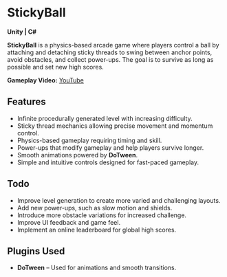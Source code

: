 # StickyBall  
**Unity | C#**  

**StickyBall** is a physics-based arcade game where players control a ball by attaching and detaching sticky threads to swing between anchor points, avoid obstacles, and collect power-ups. The goal is to survive as long as possible and set new high scores.  

**Gameplay Video:**  [YouTube](https://youtube.com/shorts/_xRnD9csvXM?si=Ojjv3AwCpB_hqUZN)  

## Features  
- Infinite procedurally generated level with increasing difficulty.  
- Sticky thread mechanics allowing precise movement and momentum control.  
- Physics-based gameplay requiring timing and skill.  
- Power-ups that modify gameplay and help players survive longer.  
- Smooth animations powered by **DoTween**.  
- Simple and intuitive controls designed for fast-paced gameplay.  

## Todo  
- Improve level generation to create more varied and challenging layouts.  
- Add new power-ups, such as slow motion and shields.  
- Introduce more obstacle variations for increased challenge.  
- Improve UI feedback and game feel.  
- Implement an online leaderboard for global high scores.  

## Plugins Used  
- **DoTween** – Used for animations and smooth transitions.  




